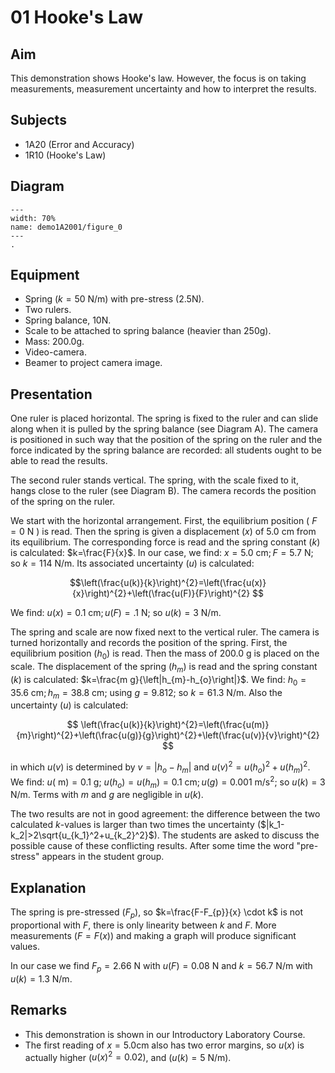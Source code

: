 # 01 Hooke's Law 
  

## Aim   

This demonstration shows Hooke's law. However, the focus is on taking measurements, measurement uncertainty and how to interpret the results.    
  

## Subjects   

* 1A20 (Error and Accuracy)
* 1R10 (Hooke's Law)   
  

## Diagram   
   
```{figure} figures/figure_0.png  
---  
width: 70%  
name: demo1A2001/figure_0  
---
.
```


## Equipment   

*  Spring $(k=50 \text{ N} / \text{m})$ with pre-stress $(2.5 \text{N})$. 
*  Two rulers. 
*  Spring balance, 10N. 
*  Scale to be attached to spring balance (heavier than $250 \mathrm{g}$). 
*  Mass: 200.0g. 
*  Video-camera. 
*  Beamer to project camera image.


## Presentation   

One ruler is placed horizontal. The spring is fixed to the ruler and can slide along when it is pulled by the spring balance (see Diagram A). The camera is positioned in such way that the position of the spring on the ruler and the force indicated by the spring balance are recorded: all students ought to be able to read the results.

The second ruler stands vertical. The spring, with the scale fixed to it, hangs close to the ruler (see Diagram B). The camera records the position of the spring on the ruler.

We start with the horizontal arrangement. First, the equilibrium position ( $F=0 \text{ N}$ ) is read. Then the spring is given a displacement $(x)$ of $5.0 \text{ cm}$ from its equilibrium. The corresponding force is read and the spring constant $(k)$ is calculated: $k=\frac{F}{x}$. In our case, we find: $x=5.0 \text{ cm} ; F=5.7 \text{ N}$; so $k=114 \text{ N/m}$. Its associated uncertainty ($u$) is calculated:

$$\left(\frac{u(k)}{k}\right)^{2}=\left(\frac{u(x)}{x}\right)^{2}+\left(\frac{u(F)}{F}\right)^{2} $$

We find: $u(x)=0.1 \text{ cm} ; u(F)=.1 \text{ N}$; so $u(k)=3 \text{ N/m}$.

The spring and scale are now fixed next to the vertical ruler. The camera is turned horizontally and records the position of the spring. First, the equilibrium position $\left(h_{0}\right)$ is read. Then the mass of $200.0 \text{~g}$ is placed on the scale. The displacement of the spring $\left(h_m\right)$ is read and the spring constant $(k)$ is calculated: $k=\frac{m g}{\left|h_{m}-h_{o}\right|}$. We find: $h_{0}=35.6 \text{ cm} ; h_{m}=38.8 \text{ cm}$; using $g=9.812$; so $k=61.3 \text{ N/m}$. Also the uncertainty  ($u$) is calculated: 

$$ \left(\frac{u(k)}{k}\right)^{2}=\left(\frac{u(m)}{m}\right)^{2}+\left(\frac{u(g)}{g}\right)^{2}+\left(\frac{u(v)}{v}\right)^{2} $$

in which $u(v)$ is determined by $v=\left|h_{o}-h_{m}\right|$ and $u(v)^{2}=u\left(h_{o}\right)^{2}+u\left(h_{m}\right)^{2}$. We find: $u(\mathrm{~m})=0.1 \text{~g}$; $u\left(h_{o}\right)=u\left(h_{m}\right)=0.1 \text{ cm} ; u(g)=0.001 \text{~m} / \text{s}^{2}$; so $u(k)=3 \text{ N} / \text{m}$. Terms with $m$ and $g$ are negligible in $u(k)$.

The two results are not in good agreement: the difference between the two calculated $k$-values is larger than two times the uncertainty ($|k_1-k_2|>2\sqrt{u_{k_1}^2+u_{k_2}^2}$). The students are asked to discuss the possible cause of these conflicting results. After some time the word "pre-stress" appears in the student group.  
  

## Explanation   

The spring is pre-stressed $\left(F_p\right)$, so $k=\frac{F-F_{p}}{x} \cdot k$ is not proportional with $F$, there is only linearity between $k$ and $F$. More measurements ($F=F(x)$) and making a graph will produce significant values.
 
In our case we find $F_p=2.66 \text{ N}$ with $u(F)=0.08 \text{ N}$ and $k=56.7 \text{ N/m}$ with $u(k)=1.3 \text{ N/m}$.

  
## Remarks   

- This demonstration is shown in our Introductory Laboratory Course.
- The first reading of $x=5.0 \text{cm}$ also has two error margins, so $u(x)$ is actually higher ($u(x)^{2}=0.02$), and $\left(u(k)=5 \text{ N/m}\right)$.